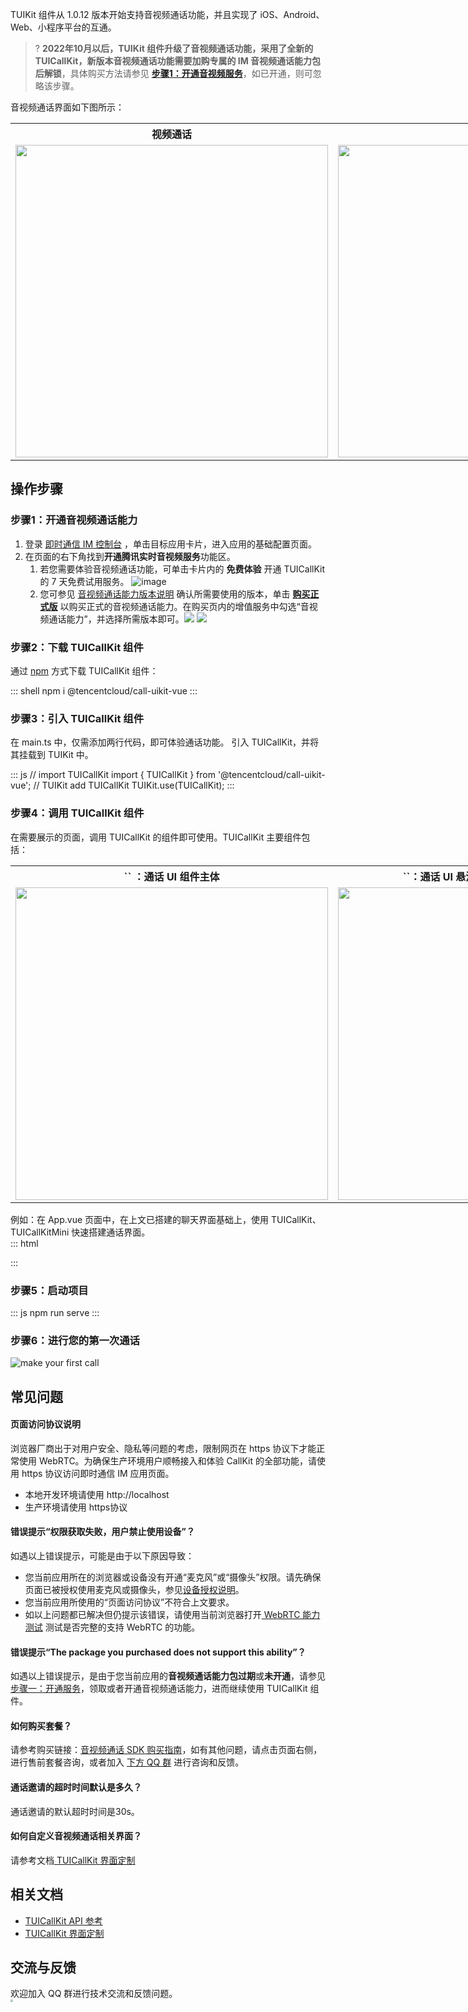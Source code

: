 
TUIKit 组件从 1.0.12 版本开始支持音视频通话功能，并且实现了 iOS、Android、Web、小程序平台的互通。

> ? **2022年10月以后，TUIKit 组件升级了音视频通话功能，采用了全新的 TUICallKit，新版本音视频通话功能需要加购专属的 IM 音视频通话能力包后解锁**，具体购买方法请参见 [**步骤1：开通音视频服务**](#step1)，如已开通，则可忽略该步骤。

音视频通话界面如下图所示：  
<table style="text-align:center;vertical-align:middle;width:1000px;overflow-x:auto;">
  <tr>
    <th style="text-align:center;" width="500px">视频通话<br></th>
    <th style="text-align:center;" width="500px">语音通话<br></th>
  </tr>
  <tr>
    <td><img style="width:500px" src="https://qcloudimg.tencent-cloud.cn/raw/c984fa5a1ea6a576e8ac1f992b4e3cf8.png"  />    </td>
    <td><img style="width:500px" src="https://qcloudimg.tencent-cloud.cn/raw/dfeb4a3c4e0d43733911cb66099d01f1.png" />     </td>
	 </tr>
</table>

## 操作步骤
[](id:step1)
### 步骤1：开通音视频通话能力

1. 登录 [即时通信 IM 控制台](https://console.cloud.tencent.com/im) ，单击目标应用卡片，进入应用的基础配置页面。
2. 在页面的右下角找到**开通腾讯实时音视频服务**功能区。
   1. 若您需要体验音视频通话功能，可单击卡片内的 **免费体验** 开通 TUICallKit 的 7 天免费试用服务。
      ![image](https://qcloudimg.tencent-cloud.cn/raw/a7caebe5a773c93fb23d00b4488003b1.png)
   2. 您可参见 [音视频通话能力版本说明](https://cloud.tencent.com/document/product/269/84296#step2) 确认所需要使用的版本，单击 **[购买正式版](https://buy.cloud.tencent.com/avc)** 以购买正式的音视频通话能力。在购买页内的增值服务中勾选“音视频通话能力”，并选择所需版本即可。![](https://qcloudimg.tencent-cloud.cn/raw/c0d6f96d96a1d10a6422f143b620c94b.png)
      ![](https://qcloudimg.tencent-cloud.cn/raw/79e1c65b1cc44442b9f83ea2f62e7683.png)


### 步骤2：下载 TUICallKit 组件

通过  [npm](https://www.npmjs.com/package/@tencentcloud/chat-uikit-vue) 方式下载 TUICallKit 组件：

<dx-codeblock>
 :::  shell
npm i @tencentcloud/call-uikit-vue
:::
</dx-codeblock>
 

### 步骤3：引入 TUICallKit 组件

在 main.ts 中，仅需添加两行代码，即可体验通话功能。
引入 TUICallKit，并将其挂载到 TUIKit 中。

<dx-codeblock>
 :::  js
// import TUICallKit
import { TUICallKit } from '@tencentcloud/call-uikit-vue';
// TUIKit add TUICallKit
TUIKit.use(TUICallKit);
:::
</dx-codeblock>

### 步骤4：调用 TUICallKit 组件 

在需要展示的页面，调用 TUICallKit 的组件即可使用。TUICallKit 主要组件包括：  
<table style="text-align:center;vertical-align:middle;width:1000px;overflow-x:auto;">
  <tr>
    <th style="text-align:center;" width="500px">`<TUICallKit/>` ：通话 UI 组件主体<br></th>
		<th style="text-align:center;" width="500px">`<TUICallKitMini/>`：通话 UI 悬浮窗组件，提供最小化功能 <br></th>
  </tr>
  <tr>
    <td><img style="width:500px" src="https://qcloudimg.tencent-cloud.cn/raw/c984fa5a1ea6a576e8ac1f992b4e3cf8.png"  />    </td>
		<td><img style="width:500px" src="https://qcloudimg.tencent-cloud.cn/raw/1df47724bb60e60cf0338ab37a868693.png" />     </td>
	 </tr>
</table>

例如：在 App.vue 页面中，在上文已搭建的聊天界面基础上，使用 TUICallKit、TUICallKitMini 快速搭建通话界面。  
<dx-codeblock>
 :::  html
<template>
  <div class="home-TUIKit-main">
    <div :class="env?.isH5 ? 'conversation-h5' : 'conversation'" v-show="!env?.isH5 || currentModel === 'conversation'">
      <TUISearch class="search" />
      <TUIConversation @current="handleCurrentConversation" />
    </div>
    <div class="chat" v-show="!env?.isH5 || currentModel === 'message'">
      <TUIChat>
        <h1>欢迎使用腾讯云即时通信IM</h1>
      </TUIChat>
    </div>
    <Drag :show="showCall" class="callkit-drag-container" domClassName="callkit-drag-container">
      <!-- TUICallKit 组件：通话 UI 组件主体 -->
      <TUICallKit
        :allowedMinimized="true"
        :allowedFullScreen="false"
        :beforeCalling="beforeCalling"
        :afterCalling="afterCalling"
        :onMinimized="onMinimized"
        :onMessageSentByMe="onMessageSentByMe"
      />
    </Drag>
    <Drag :show="showCallMini" class="callkit-drag-container-mini" domClassName="callkit-drag-container-mini">
      <!-- TUICallKitMini 组件：通话 UI 悬浮窗组件，提供最小化功能 -->
      <TUICallKitMini style="position: static" />
    </Drag>
  </div>
</template>

<script lang="ts">
import { defineComponent, reactive, toRefs } from 'vue';
import { TUIEnv } from './TUIKit/TUIPlugin';
import Drag from './TUIKit/TUIComponents/components/drag';
import { handleErrorPrompts } from './TUIKit/TUIComponents/container/utils';

export default defineComponent({
  name: 'App',
  components: {
    Drag,
  },
  setup() {
    const data = reactive({
      env: TUIEnv(),
      currentModel: 'conversation',
      showCall: false,
      showCallMini: false,
    });
    const TUIServer = (window as any)?.TUIKitTUICore?.TUIServer;
    const handleCurrentConversation = (value: string) => {
      data.currentModel = value ? 'message' : 'conversation';
    };
    // beforeCalling：在拨打电话前与收到通话邀请前执行
    const beforeCalling = (type: string, error: any) => {
      if (error) {
        handleErrorPrompts(error, type);
        return;
      }
      data.showCall = true;
    };
    // afterCalling：结束通话后执行
    const afterCalling = () => {
      data.showCall = false;
      data.showCallMini = false;
    };
    // onMinimized：组件切换最小化状态时执行
    const onMinimized = (oldMinimizedStatus: boolean, newMinimizedStatus: boolean) => {
      data.showCall = !newMinimizedStatus;
      data.showCallMini = newMinimizedStatus;
    };
    // onMessageSentByMe：在整个通话过程内发送消息时执行
    const onMessageSentByMe = async (message: any) => {
      TUIServer?.TUIChat?.handleMessageSentByMeToView(message);
      return;
    };
    return {
      ...toRefs(data),
      handleCurrentConversation,
      beforeCalling,
      afterCalling,
      onMinimized,
      onMessageSentByMe,
    };
  },
});
</script>
<style scoped>
.home-TUIKit-main {
  display: flex;
  height: 100vh;
  overflow: hidden;
}
.search {
  padding: 12px;
}
.conversation {
  min-width: 285px;
  flex: 0 0 24%;
  border-right: 1px solid #f4f5f9;
}
.conversation-h5 {
  flex: 1;
  border-right: 1px solid #f4f5f9;
}
.chat {
  flex: 1;
  height: 100%;
  position: relative;
}
.callkit-drag-container {
  left: calc(50% - 25rem);
  top: calc(50% - 18rem);
  width: 50rem;
  height: 36rem;
  border-radius: 16px;
  box-shadow: rgba(0, 0, 0, 0.16) 0px 3px 6px, rgba(0, 0, 0, 0.23) 0px 3px 6px;
}
.callkit-drag-container-mini {
  width: 168px;
  height: 56px;
  right: 10px;
  top: 70px;
}
</style>

:::
</dx-codeblock>

### 步骤5：启动项目  

<dx-codeblock>
 :::  js
npm run serve
:::
</dx-codeblock>

### 步骤6：进行您的第一次通话  

![make your first call](https://user-images.githubusercontent.com/57951148/196082955-e046f0b1-bba2-491d-91b3-f30f2c6f4aae.png)


## 常见问题
[](id:question1)
#### 页面访问协议说明
浏览器厂商出于对用户安全、隐私等问题的考虑，限制网页在 https 协议下才能正常使用 WebRTC。为确保生产环境用户顺畅接入和体验 CallKit 的全部功能，请使用 https 协议访问即时通信 IM 应用页面。
- 本地开发环境请使用 http://localhost
- 生产环境请使用 https协议

#### 错误提示“权限获取失败，用户禁止使用设备”？
如遇以上错误提示，可能是由于以下原因导致：
- 您当前应用所在的浏览器或设备没有开通“麦克风”或“摄像头”权限。请先确保页面已被授权使用麦克风或摄像头，参见[设备授权说明](https://web.sdk.qcloud.com/trtc/webrtc/doc/zh-cn/tutorial-05-info-browser.html#h2-5)。
- 您当前应用所使用的“页面访问协议”不符合上文要求。
- 如以上问题都已解决但仍提示该错误，请使用当前浏览器打开[ WebRTC 能力测试](https://web.sdk.qcloud.com/trtc/webrtc/demo/detect/index.html) 测试是否完整的支持 WebRTC 的功能。


#### 错误提示“The package you purchased does not support this ability”？

如遇以上错误提示，是由于您当前应用的**音视频通话能力包过期**或**未开通**，请参见 [步骤一：开通服务](#step1)，领取或者开通音视频通话能力，进而继续使用 TUICallKit 组件。

#### 如何购买套餐？

请参考购买链接：[音视频通话 SDK 购买指南](https://cloud.tencent.com/document/product/1640/79968)，如有其他问题，请点击页面右侧，进行售前套餐咨询，或者加入 [下方 QQ 群](#feedback) 进行咨询和反馈。

#### 通话邀请的超时时间默认是多久？
通话邀请的默认超时时间是30s。

#### 如何自定义音视频通话相关界面？
请参考文档[ TUICallKit 界面定制](https://cloud.tencent.com/document/product/647/81014)


## 相关文档

- [TUICallKit API 参考](https://cloud.tencent.com/document/product/647/81015)   
- [TUICallKit 界面定制](https://cloud.tencent.com/document/product/647/81014)

## 交流与反馈
欢迎加入 QQ 群进行技术交流和反馈问题。  
<img src="https://qcloudimg.tencent-cloud.cn/raw/b6a9bdc905ed1185db9a581ec2c6a3bf.jpg" style="zoom:25%;"/>
